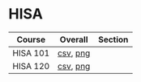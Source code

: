 # HISA

| Course | Overall | Section |
| ------ | ------- | ------- |
| HISA 101 | [csv](https://github.com/UCSD-Historical-Enrollment-Data/2025Spring/blob/main/overall/HISA%20101.csv), [png](https://raw.githubusercontent.com/UCSD-Historical-Enrollment-Data/2025Spring/main/plot_overall/HISA%20101.png) |  |
| HISA 120 | [csv](https://github.com/UCSD-Historical-Enrollment-Data/2025Spring/blob/main/overall/HISA%20120.csv), [png](https://raw.githubusercontent.com/UCSD-Historical-Enrollment-Data/2025Spring/main/plot_overall/HISA%20120.png) |  |
